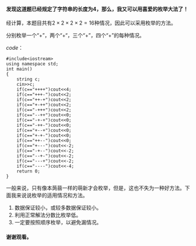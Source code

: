 #### 发现这道题已经规定了字符串的长度为$4$，那么，我又可以用喜爱的枚举大法了！

经计算，本题目共有$2×2×2×2=16$种情况，因此可以采用枚举的方法。

分别枚举一个“+”，两个“+“，三个“+”，四个“+”的每种情况。

$code$：

```
#include<iostream>
using namespace std;
int main()
{
	string c;
	cin>>c;
	if(c=="++++")cout<<4;
	if(c=="+++-")cout<<2;
	if(c=="++-+")cout<<2;
	if(c=="+-++")cout<<2;
	if(c=="-+++")cout<<2;	
	if(c=="--++")cout<<0;
	if(c=="-+-+")cout<<0;
	if(c=="-++-")cout<<0;
	if(c=="+--+")cout<<0;
	if(c=="+-+-")cout<<0;
	if(c=="++--")cout<<0;
	if(c=="+---")cout<<-2;
	if(c=="-+--")cout<<-2;
	if(c=="--+-")cout<<-2;
	if(c=="---+")cout<<-2;
	if(c=="----")cout<<-4;
	return 0;
}
```
一般来说，只有像本蒟蒻一样的萌新才会枚举，但是，这也不失为一种好方法。下面我来说说枚举的适用情况和方法。

1. 数据保证较小，或较多数据保证较小。
2. 利用正常解法分数比枚举低。
3. 一定要按照顺序枚举，以避免漏情况。
#### 谢谢观看。